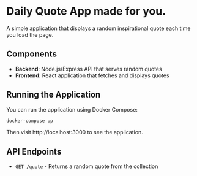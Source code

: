 # Daily Quote App made for you.

A simple application that displays a random inspirational quote each time you load the page.

## Components

- **Backend**: Node.js/Express API that serves random quotes
- **Frontend**: React application that fetches and displays quotes

## Running the Application

You can run the application using Docker Compose:

```bash
docker-compose up
```

Then visit http://localhost:3000 to see the application.

## API Endpoints

- `GET /quote` - Returns a random quote from the collection